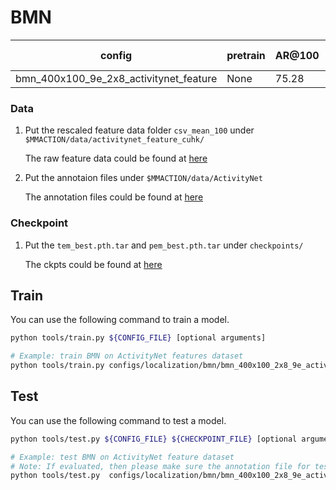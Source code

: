 # BMN

|config | pretrain | AR@100| AUC | gpu_mem(M) | iter time(s) | ckpt | log|
|-|-|-|-|-|-|- | -|
|bmn_400x100_9e_2x8_activitynet_feature | None |75.28|67.22|5420|3.27|[ckpt]()| [log]()|

### Data
1. Put the rescaled feature data folder `csv_mean_100` under `$MMACTION/data/activitynet_feature_cuhk/`

    The raw feature data could be found at [here](https://github.com/wzmsltw/BSN-boundary-sensitive-network)

2. Put the annotaion files under `$MMACTION/data/ActivityNet`

    The annotation files could be found at [here]()

### Checkpoint
1. Put the `tem_best.pth.tar` and `pem_best.pth.tar` under `checkpoints/`

    The ckpts could be found at [here]()

## Train
You can use the following command to train a model.
```Bash
python tools/train.py ${CONFIG_FILE} [optional arguments]

# Example: train BMN on ActivityNet features dataset
python tools/train.py configs/localization/bmn/bmn_400x100_2x8_9e_activitynet_feature.py
```

## Test
You can use the following command to test a model.
```Bash
python tools/test.py ${CONFIG_FILE} ${CHECKPOINT_FILE} [optional arguments]

# Example: test BMN on ActivityNet feature dataset
# Note: If evaluated, then please make sure the annotation file for test data contains groundtruth.
python tools/test.py  configs/localization/bmn/bmn_400x100_2x8_9e_activitynet_feature.py checkpoints/SOME_CHECKPOINT.pth --eval AR@AN --out results.json
```
